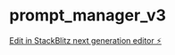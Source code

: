 # prompt_manager_v3

[Edit in StackBlitz next generation editor ⚡️](https://stackblitz.com/~/github.com/micEngineer/prompt_manager_v3)